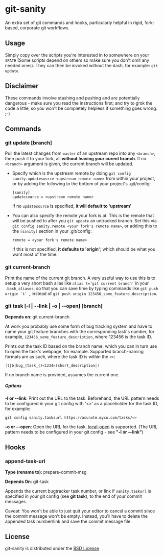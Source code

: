 git-sanity
===============
An extra set of git commands and hooks, particularly helpful in rigid, fork-based, corporate git workflows.

Usage
-----
Simply copy over the scripts you're interested in to somewhere on your `$PATH` (Some scripts depend on others so make sure you don't omit any needed ones). They can then be invoked without the dash, for example: `git update`.

Disclaimer
------------
These commands involve stashing and pushing and are potentially dangerous - make sure you read the instructions first; and try to grok the code a little, so you won't be completely helpless if something goes wrong. ;-)




Commands
--------
### git update [branch]
Pull the latest changes from `master` of an upstream repo into any `<branch>`, then push it to your fork, all **without leaving your curent branch**. If no `<branch>` argument is given, the current branch will be updated.

- Specify which is the upstream remote by doing `git config sanity.updatesource <upstream remote name>` from within your project, or by adding the following to the bottom of your project's .git/config:

    ```
    [sanity]
    updatesource = <upstream remote name>
    ```
  If no `updatesource` is specified, **it will default to 'upstream'**

- You can also specify the remote your fork is at. This is the remote that will be pushed to after you `git update` an untracked branch. Set this via `git config sanity.remote <your fork's remote name>`, or adding this to the `[sanity]` section in your .git/config:

    ```
    remote = <your fork's remote name>
    ```
  If this is not specified, **it defaults to 'origin'**; which should be what you want most of the time.

### git current-branch
Print the name of the current git branch. A very useful way to use this is to setup a very short bash alias like `alias t='git current branch'` in your `.bash_aliases`, so that you can save time by typing commands like ``git push origin `t` ``, instead of `git push origin 123456_some_feature_description`.

### git task [-l | --link | -o | --open] [branch]
**Depends on**: git current-branch

At work you probably use some form of bug tracking system and have to name your git feature branches with the corresponding task's number, for example, `123456_some_feature_description`, where 123456 is the task ID.

Prints out the task ID based on the branch name, which you can in turn use to open the task's webpage, for example. Supported branch-naming formats are as such, where the task ID is within the `<>`:

```
(t|b|bug_|task_|)<1234>(short_description|)
```

If no branch name is provided, assumes the current one.
##### Options
**-l or --link**: Print out the URL to the task. Beforehand, the URL pattern needs to be configured in your git config with '<>' as a placeholder for the task ID, for example:

```
git config sanity.tasksurl https://acunote.myco.com/tasks/<>
```

**-o or --open**: Open the URL for the task. [local-open][local-open-link] is supported. (The URL pattern needs to be configured in your git config - see **"-l or --link"**)




Hooks
-----
### append-task-url
**Type (rename to)**: prepare-commit-msg

**Depends On**: git-task

Appends the current bugtracker task number, or link if `sanity.taskurl` is specified in your git config (see **git task**), to the end of your commit messages.

Caveat: You won't be able to just quit your editor to cancel a commit since the commit message won't be empty. Instead, you'll have to delete the appended task number/link and save the commit message file.


License
-------
git-sanity is distributed under the [BSD License](http://www.opensource.org/licenses/BSD-3-Clause)




[local-open-link]: https://github.com/suan/local-open
